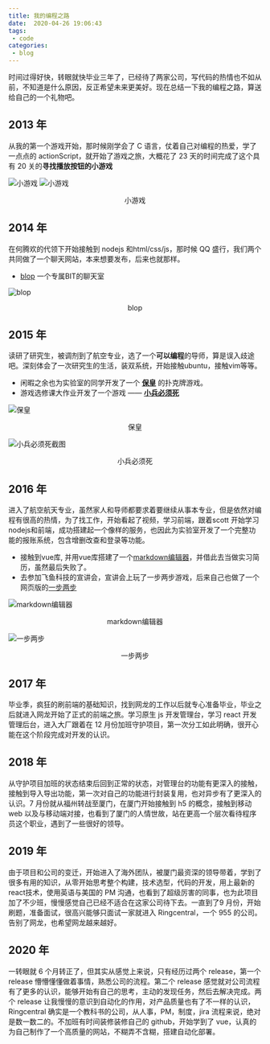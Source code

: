 ```yaml
---
title: 我的编程之路
date:  2020-04-26 19:06:43
tags:
 - code
categories:
 - blog
---
```


时间过得好快，转眼就快毕业三年了，已经待了两家公司，写代码的热情也不如从前，不知道是什么原因，反正希望未来更美好。现在总结一下我的编程之路，算送给自己的一个礼物吧。
<!-- more -->

## 2013 年
从我的第一个游戏开始，那时候刚学会了 C 语言，仗着自己对编程的热爱，学了一点点的 actionScript，就开始了游戏之旅，大概花了 23 天的时间完成了这个具有 20 关的**寻找播放按钮的小游戏**

![小游戏](./games.jpg)
![小游戏](./games2.jpg)
<center>小游戏</center>

## 2014 年
在何腾欢的代领下开始接触到 nodejs 和html/css/js，那时候 QQ 盛行，我们两个共同做了一个聊天网站，本来想要发布，后来也就那样。
* [blop](https://github.com/double2kill/blop) 一个专属BIT的聊天室

![blop](./blop.png)
<center>blop</center>

## 2015 年
读研了研究生，被调剂到了航空专业，选了一个**可以编程**的导师，算是误入歧途吧。深刻体会了一次研究生的生活，装双系统，开始接触ubuntu，接触vim等等。

* 闲暇之余也为实验室的同学开发了一个 [**保皇**](https://github.com/double2kill/BaoHuang) 的扑克牌游戏。
* 游戏选修课大作业开发了一个游戏 —— [**小兵必须死**](https://github.com/double2kill/SoldierMustDead)

![保皇](./baohuang.jpg)
<center>保皇</center>

![小兵必须死截图](./soldierMustDead.jpg)
<center>小兵必须死</center>

## 2016 年
进入了航空航天专业，虽然家人和导师都要求着要继续从事本专业，但是依然对编程有很高的热情，为了找工作，开始看起了视频，学习前端，跟着scott 开始学习 nodejs和前端，成功搭建起一个像样的服务，也因此为实验室开发了一个完整功能的报账系统，包含增删改查和登录等功能。

* 接触到vue库, 并用vue库搭建了一个[markdown编辑器](https://github.com/double2kill/resume)，并借此去当做实习简历，虽然最后失败了。
* 去参加飞鱼科技的宣讲会，宣讲会上玩了一步两步游戏，后来自己也做了一个网页版的[一步两步](https://github.com/double2kill/tengxun/tree/master/public/yibuliangbu)

![markdown编辑器](./markdown.png)
<center>markdown编辑器</center>

![一步两步](./yibuliangbu.png)
<center>一步两步</center>

## 2017 年
毕业季，疯狂的刷前端的基础知识，找到网龙的工作以后就专心准备毕业，毕业之后就进入网龙开始了正式的前端之旅。学习原生 js 开发管理台，学习 react 开发管理后台，进入大厂跟着在 12 月份加班守护项目，第一次分工如此明确，很开心能在这个阶段完成对开发的认识。

## 2018 年
从守护项目加班的状态结束后回到正常的状态，对管理台的功能有更深入的接触，接触到导入导出功能，第一次对自己的功能进行封装复用，也对异步有了更深入的认识。7 月份就从福州转战至厦门，在厦门开始接触到 h5 的概念，接触到移动 web 以及与移动端对接，也看到了厦门的人情世故，站在更高一个层次看待程序员这个职业，遇到了一些很好的领导。

## 2019 年
由于项目和公司的变迁，开始进入了海外团队，被厦门最资深的领导带着，学到了很多有用的知识，从零开始思考整个构建，技术选型，代码的开发，用上最新的 react技术，使用英语与美国的 PM 沟通，也看到了超级厉害的同事，也为此项目加了不少班，慢慢感觉自己已经不适合在这家公司待下去。一直到了9 月份，开始刷题，准备面试，很高兴能够只面试一家就进入 Ringcentral，一个 955 的公司。告别了网龙，也希望网龙越来越好。

## 2020 年
一转眼就 6 个月转正了，但其实从感觉上来说，只有经历过两个 release，第一个 release 懵懵懂懂做着事情，熟悉公司的流程。第二个 release 感觉就对公司流程有了更多的认识，能够开始有自己的思考，主动的发现任务，然后去解决完成。两个 release 让我慢慢的意识到自动化的作用，对产品质量也有了不一样的认识，Ringcentral 确实是一个教科书的公司，从人事，PM，制度，jira 流程来说，绝对是数一数二的。不加班有时间装修装修自己的 github，开始学到了 vue，认真的为自己制作了一个高质量的网站，不糊弄不含糊，搭建自动化部署。

